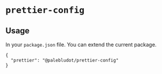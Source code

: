 # `prettier-config`

## Usage

In your `package.json` file. You can extend the current package.

```
{
  "prettier": "@palebludot/prettier-config"
}
```
